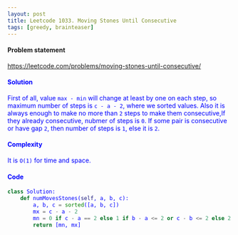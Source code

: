 ```yaml
---
layout: post
title: Leetcode 1033. Moving Stones Until Consecutive
tags: [greedy, brainteaser]
---
```


#### Problem statement

<a href="https://leetcode.com/problems/moving-stones-until-consecutive/"> <font color = blue>https://leetcode.com/problems/moving-stones-until-consecutive/

#### Solution
First of all, value `max - min` will change at least by one on each step, so maximum number of steps is `c - a - 2`, where we sorted values. Also it is always enough to make no more than `2` steps to make them consecutive,If they already consecutive, nubmer of steps is `0`. If some pair is consecutive or have gap `2`, then number of steps is `1`, else it is `2`.

#### Complexity
It is `O(1)` for time and space.

#### Code
```python
class Solution:
    def numMovesStones(self, a, b, c):
        a, b, c = sorted([a, b, c])
        mx = c - a - 2
        mn = 0 if c - a == 2 else 1 if b - a <= 2 or c - b <= 2 else 2
        return [mn, mx]
```
